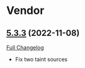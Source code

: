 # Vendor

## [5.3.3](https://github.com/typicalzergling/vendor/tree/5.3.3) (2022-11-08)
[Full Changelog](https://github.com/typicalzergling/vendor/compare/5.3.1...5.3.3) 

- Fix two taint sources  
